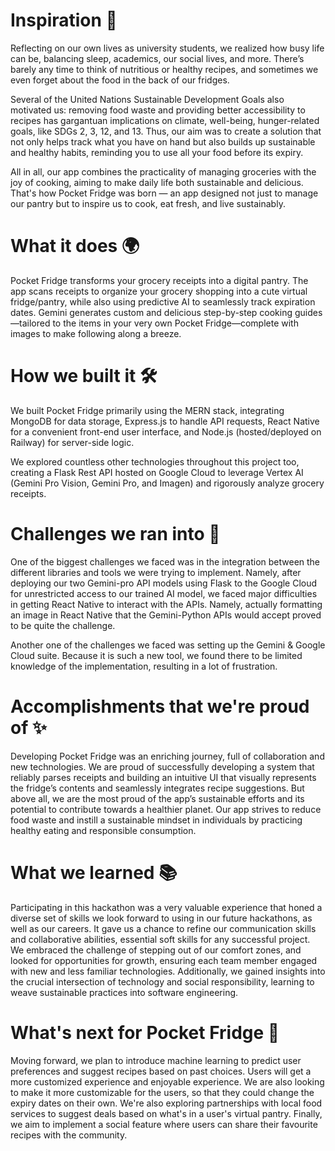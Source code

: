# Inspiration 🌱
Reflecting on our own lives as university students, we realized how busy life can be, balancing sleep, academics, our social lives, and more. There’s barely any time to think of nutritious or healthy recipes, and sometimes we even forget about the food in the back of our fridges.

Several of the United Nations Sustainable Development Goals also motivated us: removing food waste and providing better accessibility to recipes has gargantuan implications on climate, well-being, hunger-related goals, like SDGs 2, 3, 12, and 13. Thus, our aim was to create a solution that not only helps track what you have on hand but also builds up sustainable and healthy habits, reminding you to use all your food before its expiry.

All in all, our app combines the practicality of managing groceries with the joy of cooking, aiming to make daily life both sustainable and delicious. That's how Pocket Fridge was born — an app designed not just to manage our pantry but to inspire us to cook, eat fresh, and live sustainably.

# What it does 🌍
Pocket Fridge transforms your grocery receipts into a digital pantry. The app scans receipts to organize your grocery shopping into a cute virtual fridge/pantry, while also using predictive AI to seamlessly track expiration dates. Gemini generates custom and delicious step-by-step cooking guides—tailored to the items in your very own Pocket Fridge—complete with images to make following along a breeze.

# How we built it 🛠️
We built Pocket Fridge primarily using the MERN stack, integrating MongoDB for data storage, Express.js to handle API requests, React Native for a convenient front-end user interface, and Node.js (hosted/deployed on Railway) for server-side logic.

We explored countless other technologies throughout this project too, creating a Flask Rest API hosted on Google Cloud to leverage Vertex AI (Gemini Pro Vision, Gemini Pro, and Imagen) and rigorously analyze grocery receipts.

# Challenges we ran into 🚧
One of the biggest challenges we faced was in the integration between the different libraries and tools we were trying to implement. Namely, after deploying our two Gemini-pro API models using Flask to the Google Cloud for unrestricted access to our trained AI model, we faced major difficulties in getting React Native to interact with the APIs. Namely, actually formatting an image in React Native that the Gemini-Python APIs would accept proved to be quite the challenge.

Another one of the challenges we faced was setting up the Gemini & Google Cloud suite. Because it is such a new tool, we found there to be limited knowledge of the implementation, resulting in a lot of frustration.

# Accomplishments that we're proud of ✨
Developing Pocket Fridge was an enriching journey, full of collaboration and new technologies. We are proud of successfully developing a system that reliably parses receipts and building an intuitive UI that visually represents the fridge’s contents and seamlessly integrates recipe suggestions. But above all, we are the most proud of the app’s sustainable efforts and its potential to contribute towards a healthier planet. Our app strives to reduce food waste and instill a sustainable mindset in individuals by practicing healthy eating and responsible consumption.

# What we learned 📚
Participating in this hackathon was a very valuable experience that honed a diverse set of skills we look forward to using in our future hackathons, as well as our careers. It gave us a chance to refine our communication skills and collaborative abilities, essential soft skills for any successful project. We embraced the challenge of stepping out of our comfort zones, and looked for opportunities for growth, ensuring each team member engaged with new and less familiar technologies. Additionally, we gained insights into the crucial intersection of technology and social responsibility, learning to weave sustainable practices into software engineering.

# What's next for Pocket Fridge 🔮
Moving forward, we plan to introduce machine learning to predict user preferences and suggest recipes based on past choices. Users will get a more customized experience and enjoyable experience. We are also looking to make it more customizable for the users, so that they could change the expiry dates on their own. We're also exploring partnerships with local food services to suggest deals based on what's in a user's virtual pantry. Finally, we aim to implement a social feature where users can share their favourite recipes with the community.
